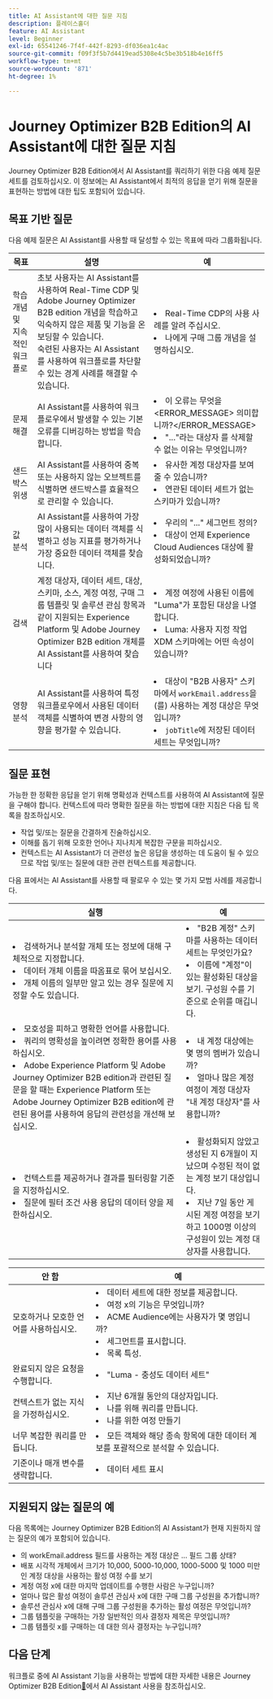 ```yaml
---
title: AI Assistant에 대한 질문 지침
description: 플레이스홀더
feature: AI Assistant
level: Beginner
exl-id: 65541246-7f4f-442f-8293-df036ea1c4ac
source-git-commit: f09f3f5b7d4419ead5308e4c5be3b518b4e16ff5
workflow-type: tm+mt
source-wordcount: '871'
ht-degree: 1%

---
```


# Journey Optimizer B2B Edition의 AI Assistant에 대한 질문 지침

Journey Optimizer B2B Edition에서 AI Assistant를 쿼리하기 위한 다음 예제 질문 세트를 검토하십시오. 이 정보에는 AI Assistant에서 최적의 응답을 얻기 위해 질문을 표현하는 방법에 대한 팁도 포함되어 있습니다.

## 목표 기반 질문

다음 예제 질문은 AI Assistant를 사용할 때 달성할 수 있는 목표에 따라 그룹화됩니다.

| 목표 | 설명 | 예 |
| --- | --- | --- |
| 학습 개념 및 지속적인 워크플로 | 초보 사용자는 AI Assistant를 사용하여 Real-Time CDP 및 Adobe Journey Optimizer B2B edition 개념을 학습하고 익숙하지 않은 제품 및 기능을 온보딩할 수 있습니다. <br>숙련된 사용자는 AI Assistant를 사용하여 워크플로를 차단할 수 있는 경계 사례를 해결할 수 있습니다. | <li>Real-Time CDP의 사용 사례를 알려 주십시오. <li>나에게 구매 그룹 개념을 설명하십시오. |
| 문제 해결 | AI Assistant를 사용하여 워크플로우에서 발생할 수 있는 기본 오류를 디버깅하는 방법을 학습합니다. | <li>이 오류는 무엇을 &lt;ERROR_MESSAGE> 의미합니까?&lt;/ERROR_MESSAGE> <li>&quot;...&quot;라는 대상자 를 삭제할 수 없는 이유는 무엇입니까? |
| 샌드박스 위생 | AI Assistant를 사용하여 중복 또는 사용하지 않는 오브젝트를 식별하면 샌드박스를 효율적으로 관리할 수 있습니다. | <li>유사한 계정 대상자를 보여줄 수 있습니까? <li>연관된 데이터 세트가 없는 스키마가 있습니까? |
| 값 분석 | AI Assistant를 사용하여 가장 많이 사용되는 데이터 객체를 식별하고 성능 지표를 평가하거나 가장 중요한 데이터 객체를 찾습니다. | <li>우리의 &quot;...&quot; 세그먼트 정의? <li>대상이 언제 Experience Cloud Audiences 대상에 활성화되었습니까? |
| 검색 | 계정 대상자, 데이터 세트, 대상, 스키마, 소스, 계정 여정, 구매 그룹 템플릿 및 솔루션 관심 항목과 같이 지원되는 Experience Platform 및 Adobe Journey Optimizer B2B edition 개체를 AI Assistant를 사용하여 찾습니다 | <li>계정 여정에 사용된 이름에 &quot;Luma&quot;가 포함된 대상을 나열합니다. <li>Luma: 사용자 지정 작업 XDM 스키마에는 어떤 속성이 있습니까? |
| 영향 분석 | AI Assistant를 사용하여 특정 워크플로우에서 사용된 데이터 객체를 식별하여 변경 사항의 영향을 평가할 수 있습니다. | <li>대상이 &quot;B2B 사용자&quot; 스키마에서 `workEmail.address`을(를) 사용하는 계정 대상은 무엇입니까? <li>`jobTitle`에 저장된 데이터 세트는 무엇입니까? |

## 질문 표현

가능한 한 정확한 응답을 얻기 위해 명확성과 컨텍스트를 사용하여 AI Assistant에 질문을 구해야 합니다. 컨텍스트에 따라 명확한 질문을 하는 방법에 대한 지침은 다음 팁 목록을 참조하십시오.

* 작업 및/또는 질문을 간결하게 진술하십시오.
* 이해를 돕기 위해 모호한 언어나 지나치게 복잡한 구문을 피하십시오.
* 컨텍스트는 AI Assistant가 더 관련성 높은 응답을 생성하는 데 도움이 될 수 있으므로 작업 및/또는 질문에 대한 관련 컨텍스트를 제공합니다.

다음 표에서는 AI Assistant를 사용할 때 팔로우 수 있는 몇 가지 모범 사례를 제공합니다.

| 실행 | 예 |
| --- | --- |
| <li>검색하거나 분석할 개체 또는 정보에 대해 구체적으로 지정합니다. <li>데이터 개체 이름을 따옴표로 묶어 보십시오. <li>개체 이름의 일부만 알고 있는 경우 질문에 지정할 수도 있습니다. | <li>&quot;B2B 계정&quot; 스키마를 사용하는 데이터 세트는 무엇인가요? <li>이름에 &quot;계정&quot;이 있는 활성화된 대상을 보기. 구성원 수를 기준으로 순위를 매깁니다. |
| <li>모호성을 피하고 명확한 언어를 사용합니다. <li>쿼리의 명확성을 높이려면 정확한 용어를 사용하십시오. <li>Adobe Experience Platform 및 Adobe Journey Optimizer B2B edition과 관련된 질문을 할 때는 Experience Platform 또는 Adobe Journey Optimizer B2B edition에 관련된 용어를 사용하여 응답의 관련성을 개선해 보십시오. | <li>내 계정 대상에는 몇 명의 멤버가 있습니까? <li>얼마나 많은 계정 여정이 계정 대상자 &quot;내 계정 대상자&quot;를 사용합니까? |
| <li>컨텍스트를 제공하거나 결과를 필터링할 기준을 지정하십시오. <li>질문에 필터 조건 사용 응답의 데이터 양을 제한하십시오. | <li>활성화되지 않았고 생성된 지 6개월이 지났으며 수정된 적이 없는 계정 보기 대상입니다. <li>지난 7일 동안 게시된 계정 여정을 보기하고 1000명 이상의 구성원이 있는 계정 대상자를 사용합니다. |

| 안 함 | 예 |
| --- | --- |
| 모호하거나 모호한 언어를 사용하십시오. | <li>데이터 세트에 대한 정보를 제공합니다. <li>여정 x의 기능은 무엇입니까? <li>ACME Audience에는 사용자가 몇 명입니까? <li>세그먼트를 표시합니다. <li>목록 특성. |
| 완료되지 않은 요청을 수행합니다. | <li>&quot;Luma - 충성도 데이터 세트&quot; |
| 컨텍스트가 없는 지식을 가정하십시오. | <li>지난 6개월 동안의 대상자입니다. <li>나를 위해 쿼리를 만듭니다. <li>나를 위한 여정 만들기 |
| 너무 복잡한 쿼리를 만듭니다. | <li>모든 객체와 해당 종속 항목에 대한 데이터 계보를 포괄적으로 분석할 수 있습니다. |
| 기준이나 매개 변수를 생략합니다. | <li>데이터 세트 표시 |

## 지원되지 않는 질문의 예

다음 목록에는 Journey Optimizer B2B Edition의 AI Assistant가 현재 지원하지 않는 질문의 예가 포함되어 있습니다.

* 의 workEmail.address 필드를 사용하는 계정 대상은 ... 필드 그룹 상태?
* 배포 시각적 개체에서 크기가 10,000, 5000-10,000, 1000-5000 및 1000 미만인 계정 대상을 사용하는 활성 여정 수를 보기
* 계정 여정 x에 대한 마지막 업데이트를 수행한 사람은 누구입니까?
* 얼마나 많은 활성 여정이 솔루션 관심사 x에 대한 구매 그룹 구성원을 추가합니까?
* 솔루션 관심사 x에 대해 구매 그룹 구성원을 추가하는 활성 여정은 무엇입니까?
* 그룹 템플릿을 구매하는 가장 일반적인 의사 결정자 제목은 무엇입니까?
* 그룹 템플릿 x를 구매하는 데 대한 의사 결정자는 누구입니까?

## 다음 단계

워크플로 중에 AI Assistant 기능을 사용하는 방법에 대한 자세한 내용은 Journey Optimizer B2B Edition[&#128279;](./use-ai-assistant.md)에서 AI Assistant 사용을 참조하십시오.
